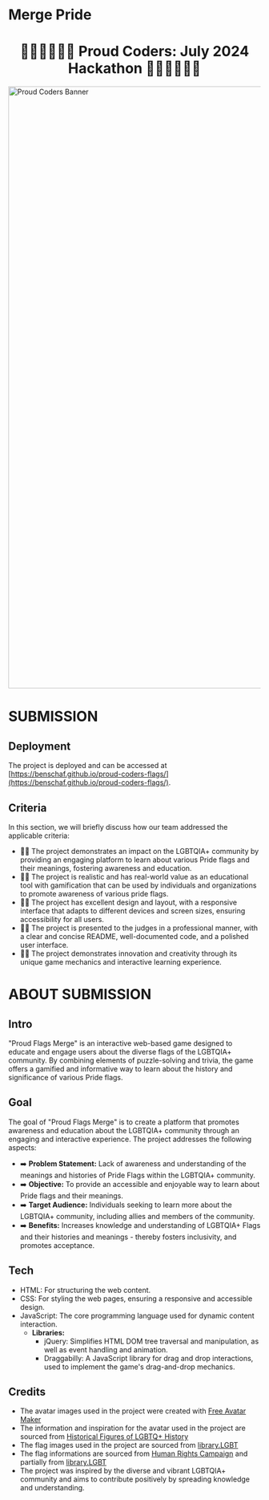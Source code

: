 # Merge Pride

<h1 align="center"><strong>🏳️‍🌈🏳️‍🌈🏳️‍🌈 Proud Coders: July 2024 Hackathon 🏳️‍🌈🏳️‍🌈🏳️‍🌈</strong>
</h1>

<img src="https://res.cloudinary.com/djdefbnij/image/upload/v1718956326/Untitled_design_1_rlpfyv.png" alt="Proud Coders Banner" width="1200"/>

# SUBMISSION

## Deployment

The project is deployed and can be accessed at [https://benschaf.github.io/proud-coders-flags/](https://benschaf.github.io/proud-coders-flags/).

## Criteria

In this section, we will briefly discuss how our team addressed the applicable criteria:

- 🏳️‍🌈 The project demonstrates an impact on the LGBTQIA+ community by providing an engaging platform to learn about various Pride flags and their meanings, fostering awareness and education.
- 🏳️‍🌈 The project is realistic and has real-world value as an educational tool with gamification that can be used by individuals and organizations to promote awareness of various pride flags.
- 🏳️‍🌈 The project has excellent design and layout, with a responsive interface that adapts to different devices and screen sizes, ensuring accessibility for all users.
- 🏳️‍🌈 The project is presented to the judges in a professional manner, with a clear and concise README, well-documented code, and a polished user interface.
- 🏳️‍🌈 The project demonstrates innovation and creativity through its unique game mechanics and interactive learning experience.

# ABOUT SUBMISSION

## Intro

"Proud Flags Merge" is an interactive web-based game designed to educate and engage users about the diverse flags of the LGBTQIA+ community. By combining elements of puzzle-solving and trivia, the game offers a gamified and informative way to learn about the history and significance of various Pride flags.

## Goal

The goal of "Proud Flags Merge" is to create a platform that promotes awareness and education about the LGBTQIA+ community through an engaging and interactive experience. The project addresses the following aspects:

- ➡️ **Problem Statement:** Lack of awareness and understanding of the meanings and histories of Pride Flags within the LGBTQIA+ community.
- ➡️ **Objective:** To provide an accessible and enjoyable way to learn about Pride flags and their meanings.
- ➡️ **Target Audience:** Individuals seeking to learn more about the LGBTQIA+ community, including allies and members of the community.
- ➡️ **Benefits:** Increases knowledge and understanding of LGBTQIA+ Flags and their histories and meanings - thereby fosters inclusivity, and promotes acceptance.

## Tech

- HTML: For structuring the web content.
- CSS: For styling the web pages, ensuring a responsive and accessible design.
- JavaScript: The core programming language used for dynamic content interaction.
  - **Libraries:**
    - jQuery: Simplifies HTML DOM tree traversal and manipulation, as well as event handling and animation.
    - Draggabilly: A JavaScript library for drag and drop interactions, used to implement the game's drag-and-drop mechanics.

## Credits

- The avatar images used in the project were created with [Free Avatar Maker](https://avatarmaker.com/)
- The information and inspiration for the avatar used in the project are sourced from [Historical Figures of LGBTQ+ History](https://www.unco.edu/gender-sexuality-resource-center/resources/historical-figures.aspx)
- The flag images used in the project are sourced from [library.LGBT](https://flag.library.lgbt/)
- The flag informations are sourced from [Human Rights Campaign](https://www.hrc.org/resources/lgbtq-pride-flags) and partially from [library.LGBT](https://flag.library.lgbt/)
- The project was inspired by the diverse and vibrant LGBTQIA+ community and aims to contribute positively by spreading knowledge and understanding.